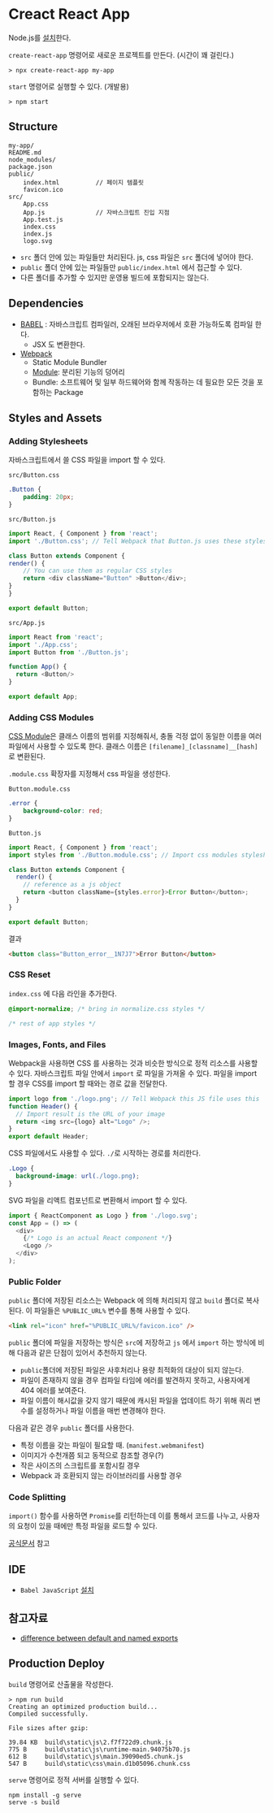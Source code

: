 # Creact React App

Node.js를  [설치](https://nodejs.org/ko/)한다.

`create-react-app` 명령어로 새로운 프로젝트를 만든다. (시간이 꽤 걸린다.)

    > npx create-react-app my-app

`start` 명령어로 실행할 수 있다. (개발용)

    > npm start

## Structure

    my-app/
    README.md
    node_modules/
    package.json
    public/
        index.html          // 페이지 템플릿
        favicon.ico
    src/
        App.css
        App.js              // 자바스크립트 진입 지점
        App.test.js
        index.css
        index.js
        logo.svg

- `src` 폴더 안에 있는 파일들만 처리된다. js, css 파일은 `src` 폴더에 넣어야 한다.
- `public` 폴더 안에 있는 파일들만 `public/index.html` 에서 접근할 수 있다.
- 다른 폴더를 추가할 수 있지만 운영용 빌드에 포함되지는 않는다.

## Dependencies

- [BABEL](https://babeljs.io/docs/en/) : 자바스크립트 컴파일러, 오래된 브라우저에서 호환 가능하도록 컴파일 한다.
    - JSX 도 변환한다.
- [Webpack](https://webpack.js.org/)
    - Static Module Bundler
    - [Module](https://webpack.js.org/concepts/modules/): 분리된 기능의 덩어리
    - Bundle: 소프트웨어 및 일부 하드웨어와 함께 작동하는 데 필요한 모든 것을 포함하는 Package

## Styles and Assets

### Adding Stylesheets

자바스크립트에서 쓸 CSS 파일을 import 할 수 있다.

`src/Button.css`

```css
.Button {
    padding: 20px;
}
```

`src/Button.js`

```js
import React, { Component } from 'react';
import './Button.css'; // Tell Webpack that Button.js uses these styles

class Button extends Component {
render() {
    // You can use them as regular CSS styles
    return <div className="Button" >Button</div>;
}
}

export default Button;
```

`src/App.js`

```js
import React from 'react';
import './App.css';
import Button from './Button.js';

function App() {
  return <Button/>
}

export default App;
```

### Adding CSS Modules

[CSS Module](https://github.com/css-modules/css-modules)은 클래스 이름의 범위를 지정해줘서, 충돌 걱정 없이 동일한 이름을 여러 파일에서 사용할 수 있도록 한다. 클래스 이름은 `[filename]_[classname]__[hash]` 로 변환된다.

`.module.css` 확장자를 지정해서 css 파일을 생성한다.

`Button.module.css`

```css
.error {
    background-color: red;
}
```

`Button.js`

```js
import React, { Component } from 'react';
import styles from './Button.module.css'; // Import css modules stylesheet as styles

class Button extends Component {
  render() {
    // reference as a js object
    return <button className={styles.error}>Error Button</button>;
  }
}

export default Button;
```

결과

```html
<button class="Button_error__1N7J7">Error Button</button>
```

### CSS Reset

`index.css` 에 다음 라인을 추가한다.

```css
@import-normalize; /* bring in normalize.css styles */

/* rest of app styles */
```

### Images, Fonts, and Files

Webpack을 사용하면 CSS 를 사용하는 것과 비슷한 방식으로 정적 리소스를 사용할 수 있다. 자바스크립트 파일 안에서 `import` 로 파일을 가져올 수 있다. 파일을 import 할 경우 CSS를 import 할 때와는 경로 값을 전달한다.


```js
import logo from './logo.png'; // Tell Webpack this JS file uses this 
function Header() {
  // Import result is the URL of your image
  return <img src={logo} alt="Logo" />;
}
export default Header;
```

CSS 파일에서도 사용할 수 있다. `./`로 시작하는 경로를 처리한다.

```css
.Logo {
  background-image: url(./logo.png);
}
```

SVG 파일을 리액트 컴포넌트로 변환해서 import 할 수 있다.

```js
import { ReactComponent as Logo } from './logo.svg';
const App = () => (
  <div>
    {/* Logo is an actual React component */}
    <Logo />
  </div>
);
```

### Public Folder

`public` 폴더에 저장된 리소스는 Webpack 에 의해 처리되지 않고 `build` 폴더로 복사된다. 이 파일들은 `%PUBLIC_URL%` 변수를 통해 사용할 수 있다.

```html
<link rel="icon" href="%PUBLIC_URL%/favicon.ico" />
```

`public` 폴더에 파일을 저장하는 방식은 `src`에 저장하고 `js` 에서 `import` 하는 방식에 비해 다음과 같은 단점이 있어서 추천하지 않는다.

- `public`폴더에 저장된 파일은 사후처리나 용량 최적화의 대상이 되지 않는다.
- 파일이 존재하지 않을 경우 컴파일 타임에 에러를 발견하지 못하고, 사용자에게 404 에러를 보여준다.
- 파일 이름이 해시값을 갖지 않기 때문에 캐시된 파일을 업데이트 하기 위해 쿼리 변수를 설정하거나 파일 이름을 매번 변경해야 한다.

다음과 같은 경우 `public` 폴더를 사용한다.

- 특정 이름을 갖는 파일이 필요할 때. (`manifest.webmanifest`)
- 이미지가 수천개쯤 되고 동적으로 참조할 경우(?)
- 작은 사이즈의 스크립트를 포함시킬 경우
- Webpack 과 호환되지 않는 라이브러리를 사용할 경우


### Code Splitting

`import()` 함수를 사용하면 `Promise`를 리턴하는데 이를 통해서 코드를 나누고, 사용자의 요청이 있을 때에만 특정 파일을 로드할 수 있다.

[공식문서](https://create-react-app.dev/docs/code-splitting) 참고

## IDE

- `Babel JavaScript` [설치](https://marketplace.visualstudio.com/items?itemName=mgmcdermott.vscode-language-babel)

## 참고자료

- [difference between default and named exports](https://stackoverflow.com/questions/36795819/when-should-i-use-curly-braces-for-es6-import/36796281#36796281)

## Production Deploy

`build` 명령어로 산출물을 작성한다.

    > npm run build
    Creating an optimized production build...
    Compiled successfully.

    File sizes after gzip:

    39.84 KB  build\static\js\2.f7f722d9.chunk.js
    775 B     build\static\js\runtime-main.94075b70.js
    612 B     build\static\js\main.39090ed5.chunk.js
    547 B     build\static\css\main.d1b05096.chunk.css

`serve` 명령어로 정적 서버를 실행할 수 있다.

    npm install -g serve
    serve -s build
